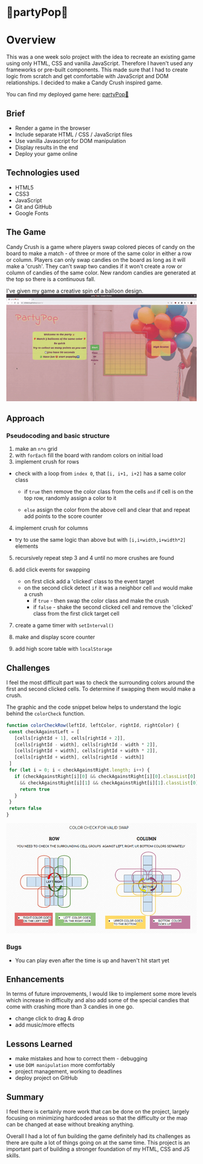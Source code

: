 # 🎈partyPop🎈
 
# Overview
 
 
This was a one week solo project with the idea to recreate an existing game using only HTML, CSS and vanilla JavaScript. Therefore I haven't used any frameworks or pre-built components. This made sure that I had to create logic from scratch and get comfortable with JavaScript and DOM relationships.
I decided to make a Candy Crush inspired game.
 
You can find my deployed game here: [partyPop🎈](https://csillabarna.github.io/project-1/)
 
 
## Brief
 
- Render a game in the browser
- Include separate HTML / CSS / JavaScript files
- Use vanilla Javascript for DOM manipulation
- Display results in the end
- Deploy your game online
 
 
## Technologies used
- HTML5
- CSS3
- JavaScript
- Git and GitHub
- Google Fonts
 
## The Game
Candy Crush is a game where players swap colored pieces of candy on the board to make a match - of three or more of the same color in either a row or column. Players can only swap candies on the board as long as it will make a 'crush'. They can't swap two candies if it won't create a row or column of candies of the same color. New random candies are generated at the top so there is a continuous fall.
 
I've given my game a creative spin of a  balloon design.
 ![game](./assets/partyPop.gif)

## Approach
 
### Pseudocoding and basic structure
 
1. make an `n*n` grid
2. with `forEach` fill the board with random colors on initial load
3. implement crush for rows
- check with a loop from `index 0`, that `[i, i+1, i+2]` has a same color class
   - if `true` then remove the color class from the cells `and` if cell is on the top row, randomly assign a color to it
     
    - `else` assign the color from the above cell and clear that and repeat
    add points to the score counter

4. implement crush for columns
 -  try to use the same logic than above but with `[i,i+width,i+width*2]` elements
5. recursively repeat step 3 and 4 until no more crushes are found
6. add click events for swapping
   - on first click add a 'clicked' class to the event target
   -  on the second click detect `if` it was a neighbor cell `and` would make a crush
         - if `true` - then swap the color class and make the crush
       - if `false` - shake the second clicked cell and  remove the 'clicked' class from the first click target cell
 
7. create a game timer with `setInterval()`
8. make and display score counter
9. add high score table with `localStorage`
 
 
## Challenges
 
I feel the most difficult part was to check the surrounding colors around the first and second clicked cells. To determine if swapping them would make a crush.

The graphic and the code snippet below helps to understand the logic behind the `colorCheck` function.
 
``` javaScript
function colorCheckRow(leftId, leftColor, rightId, rightColor) {
 const checkAgainstLeft = [
   [cells[rightId + 1], cells[rightId + 2]],
   [cells[rightId - width], cells[rightId - width * 2]],
   [cells[rightId + width], cells[rightId + width * 2]],
   [cells[rightId + width], cells[rightId - width]]
 ]
 for (let i = 0; i < checkAgainstRight.length; i++) {
   if (checkAgainstRight[i][0] && checkAgainstRight[i][0].classList[0] === rightColor
     && checkAgainstRight[i][1] && checkAgainstRight[i][1].classList[0] === rightColor) {
     return true
   }
 }
 return false
}
```
 
![colorCheck](./assets/colorCheck.jpg)
 
### Bugs
 
- You can play even after the time is up and haven't hit start yet
 
 
## Enhancements
 
In terms of future improvements, I would like to implement some more levels which increase in difficulty and also add some of the special candies that come with crashing more than 3 candies in one go.
- change click to drag & drop
- add music/more effects

## Lessons Learned
 - make mistakes and how to correct them - debugging 
 - use `DOM manipulation` more comfortably 
 - project management, working to deadlines
 - deploy project on GitHub

## Summary
I feel there is certainly more work that can be done on the project, largely focusing on minimizing hardcoded areas so that the difficulty or the map can be changed at ease without breaking anything.

Overall I had a lot of fun building the game  definitely  had its challenges as there are quite a lot of things going on at the same time. This project is an important part of building a stronger foundation of my HTML, CSS and JS skills.
 
 
 
 

